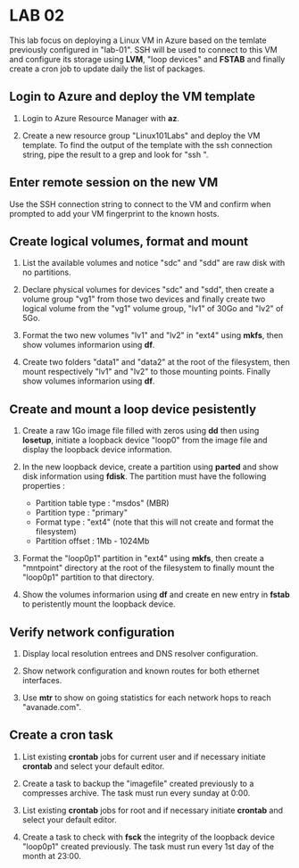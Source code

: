 # LAB 02

This lab focus on deploying a Linux VM in Azure based on the temlate previously configured in "lab-01". SSH will be used to connect to this VM and configure its storage using **LVM**, "loop devices" and **FSTAB** and finally create a cron job to update daily the list of packages.

## Login to Azure and deploy the VM template

1. Login to Azure Resource Manager with **az**.

2. Create a new resource group "Linux101Labs" and deploy the VM template. To find the output of the template with the ssh connection string, pipe the result to a grep and look for "ssh ".

## Enter remote session on the new VM

Use the SSH connection string to connect to the VM and confirm when prompted to add your VM fingerprint to the known hosts.

## Create logical volumes, format and mount

1. List the available volumes and notice "sdc" and "sdd" are raw disk with no partitions.

2. Declare physical volumes for devices "sdc" and "sdd", then create a volume group "vg1" from those two devices and finally create two logical volume from the "vg1" volume group, "lv1" of 30Go and "lv2" of 5Go.

3. Format the two new volumes "lv1" and "lv2" in "ext4" using **mkfs**, then show volumes informarion using **df**.

4. Create two folders "data1" and "data2" at the root of the filesystem, then mount respectively "lv1" and "lv2" to those mounting points. Finally show volumes informarion using **df**.

## Create and mount a loop device pesistently

1. Create a raw 1Go image file filled with zeros using **dd** then using **losetup**, initiate a loopback device "loop0" from the image file and display the loopback device information.

2. In the new loopback device, create a partition using **parted** and show disk information using **fdisk**. The partition must have the following properties :
    - Partition table type : "msdos" (MBR)
    - Partition type : "primary"
    - Format type : "ext4" (note that this will not create and format the filesystem)
    - Partition offset : 1Mb - 1024Mb

3. Format the "loop0p1" partition in "ext4" using **mkfs**, then create a "mntpoint" directory at the root of the filesystem to finally mount the "loop0p1" partition to that directory.

4. Show the volumes informarion using **df** and create en new entry in **fstab** to peristently mount the loopback device.

## Verify network configuration

1. Display local resolution entrees and DNS resolver configuration.

2. Show network configuration and known routes for both ethernet interfaces.

3. Use **mtr** to show on going statistics for each network hops to reach "avanade.com".

## Create a cron task

1. List existing **crontab** jobs for current user and if necessary initiate **crontab** and select your default editor.

2. Create a task to backup the "imagefile" created previously to a compresses archive. The task must run every sunday at 0:00.

3. List existing **crontab** jobs for root and if necessary initiate **crontab** and select your default editor.

4. Create a task to check with **fsck** the integrity of the loopback device "loop0p1" created previously. The task must run every 1st day of the month at 23:00.